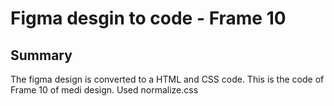 # Figma desgin to code - Frame 10

## Summary
The figma design is converted to a HTML and CSS code.
This is the code of Frame 10 of medi design.
Used normalize.css